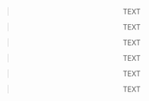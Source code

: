 <blockquote align="center">
  TEXT
</blockquote>

<blockquote align="center">
  <p>TEXT</p>
</blockquote>

> <p align="center">
>   TEXT
> </p>

<blockquote align="center">
  TEXT
</blockquote>

<blockquote align="center">
  <p>TEXT</p>
</blockquote>

<blockquote>
  <p align="center">
    TEXT
  </p>
</blockquote>